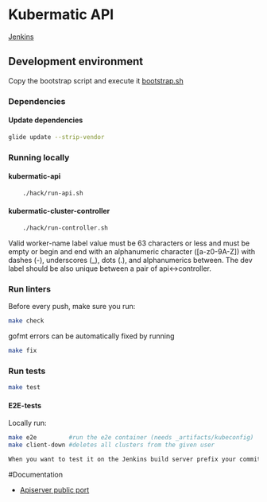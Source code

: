 # Kubermatic API
[Jenkins](https://jenkins.loodse.com/blue/pipelines)

## Development environment
Copy the bootstrap script and execute it [bootstrap.sh](hack/bootstrap.sh)

### Dependencies
#### Update dependencies

```bash
glide update --strip-vendor
```

### Running locally
#### kubermatic-api

```bash
	./hack/run-api.sh
```

#### kubermatic-cluster-controller
```bash
	./hack/run-controller.sh
```

Valid worker-name label value must be 63 characters or less and must be empty or begin and end with an alphanumeric character ([a-z0-9A-Z]) with dashes (-), underscores (_), dots (.), and alphanumerics between.
The dev label should be also unique between a pair of api<->controller.

### Run linters
Before every push, make sure you run:
```bash
make check
```

gofmt errors can be automatically fixed by running
```bash
make fix
```

### Run tests
```bash
make test
```
#### E2E-tests
Locally run:
```bash
make e2e         #run the e2e container (needs _artifacts/kubeconfig)
make client-down #deletes all clusters from the given user

When you want to test it on the Jenkins build server prefix your commit with an `!e2e`
```

#Documentation

- [Apiserver public port](docs/apiserver-port-range.md)
